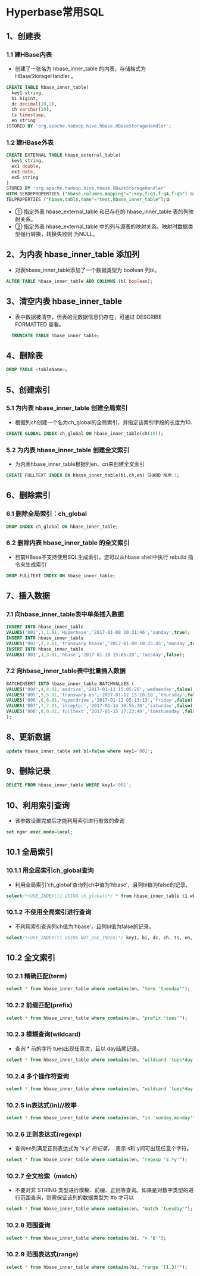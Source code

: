 # Hyperbase常用SQL

## 1、创建表
### 1.1 建HBase内表 
* 创建了一张名为 hbase_inner_table 的内表，存储格式为 HBaseStorageHandler 。
```SQL
CREATE TABLE hbase_inner_table(
  key1 string,
  bi bigint,
  dc decimal(10,2),
  ch varchar(10),
  ts timestamp,
  en string
)STORED BY 'org.apache.hadoop.hive.hbase.HBaseStorageHandler';
```
### 1.2 建HBase外表 
```SQL
CREATE EXTERNAL TABLE hbase_external_table(
  key1 string,
  ex1 double,
  ex3 date,
  ex5 string
)
STORED BY 'org.apache.hadoop.hive.hbase.HBaseStorageHandler'
WITH SERDEPROPERTIES ("hbase.columns.mapping"=":key,f:q1,f:q4,f:q5") ① 
TBLPROPERTIES ("hbase.table.name"="test.hbase_inner_table");② 
```
* ① 指定外表 hbase_external_table 和已存在的 hbase_inner_table 表的列映射关系。
* ② 指定外表 hbase_external_table 中的列与源表的映射关系。映射时数据类型强行转换，转换失败则 为NULL。
## 2、为内表 hbase_inner_table 添加列
* 对表hbase_inner_table添加了一个数据类型为 boolean 列bl。
```SQL
ALTER TABLE hbase_inner_table ADD COLUMNS (bl boolean);
```
## 3、清空内表 hbase_inner_table
* 表中数据被清空，但表的元数据信息仍存在，可通过 DESCRIBE FORMATTED 查看。
```SQL
  TRUNCATE TABLE hbase_inner_table;
```
## 4、删除表
```SQL
DROP TABLE <tableName>;
```
## 5、创建索引
### 5.1 为内表 hbase_inner_table 创建全局索引
*  根据列ch创建一个名为ch_global的全局索引，并指定该索引字段的长度为10.
```SQL
CREATE GLOBAL INDEX ch_global ON hbase_inner_table(ch(10));
```
### 5.2 为内表 hbase_inner_table 创建全文索引
* 为内表hbase_inner_table根据列en、cn来创建全文索引
```SQL
CREATE FULLTEXT INDEX ON hbase_inner_table(bi,ch,en) SHARD NUM 1;
```
## 6、删除索引
### 6.1 删除全局索引：ch_global
```SQL
DROP INDEX ch_global ON hbase_inner_table;
```
### 6.2 删除内表 hbase_inner_table 的全文索引
* 目前HBase不支持使用SQL生成索引，您可以从hbase shell中执行 rebuild 指令来生成索引
```SQL
DROP FULLTEXT INDEX ON hbase_inner_table;
```
## 7、插入数据
### 7.1 向hbase_inner_table表中单条插入数据
```SQL
INSERT INTO hbase_inner_table
VALUES('001',1,1.01,'Hyperbase','2017-01-08 20:31:46','sunday',true);
INSERT INTO hbase_inner_table
VALUES('002',2,2.01,'transwarp hbase','2017-01-09 10:25:45','monday',true);
INSERT INTO hbase_inner_table
VALUES('003',3,3.01,'hbase','2017-01-10 15:05:20','tuesday',false);
```
### 7.2 向hbase_inner_table表中批量插入数据
```SQL
BATCHINSERT INTO hbase_inner_table BATCHVALUES (
VALUES('004',4,4.01,'esdrive','2017-01-11 15:05:20','wednesday',false),
VALUES('005',5,5.01,'transwarp es','2017-01-12 15:18:18','thursday',false),
VALUES('006',6,6.01,'hyperdrive','2017-01-13 05:13:13','friday',false),
VALUES('007',7,7.01,'inceptor','2017-01-14 10:55:20','saturday',false),
VALUES('008',8,8.01,'fulltext','2017-01-15 17:23:40','tuestuesday',false)
);
```
## 8、更新数据
```SQL
update hbase_inner_table set bl=false where key1='001';
```
## 9、删除记录
```SQL
DELETE FROM hbase_inner_table WHERE key1='001';
```
## 10、利用索引查询
* 该参数设置完成后才能利用索引进行有效的查询
```SQL
set ngmr.exec.mode=local;
```
## 10.1 全局索引
### 10.1.1 用全局索引ch_global查询
* 利用全局索引‘ch_global’查询列ch中值为‘hbase’，且列bl值为false的记录。
```SQL
select/*+USE_INDEX(t1 USING ch_global)*/ * from hbase_inner_table t1 where ch='hbase'and bl=false;
```
### 10.1.2 不使用全局索引进行查询
* 不利用索引查询列ch值为‘hbase’，且列bl值为false的记录。
```SQL
select/*+USE_INDEX(t1 USING NOT_USE_INDEX)*/ key1, bi, dc, ch, ts, en, bl from hbase_inner_table t1 where ch='hbase'and bl=false;
```
## 10.2 全文索引
### 10.2.1 精确匹配(term)
```SQL
select * from hbase_inner_table where contains(en, "term 'tuesday'");
```
### 10.2.2 前缀匹配(prefix)
```SQL
select * from hbase_inner_table where contains(en, "prefix 'tues'");
```
### 10.2.3 模糊查询(wildcard)
* 查询 \* 前的字符 tues出现任意次，且以 day结尾记录。
```SQL
select * from hbase_inner_table where contains(en, "wildcard 'tues*day'");
```
### 10.2.4 多个操作符查询
```SQL
select * from hbase_inner_table where contains(en, "wildcard 'tues*day'") and contains(bi,"term '3'");
```
### 10.2.5 in表达式(in)//枚举
```SQL
select * from hbase_inner_table where contains(en, "in 'sunday,monday'");
```
### 10.2.6 正则表达式(regexp)
* 查询en列满足正则表达式为 's.*y' 的记录，.* 表示 s和 y间可出现任意个字符。
```SQL
select * from hbase_inner_table where contains(en, "regexp 's.*y'");
```
### 10.2.7 全文检索（match）
* 不要对非 STRING 类型进行模糊、前缀、正则等查询。如果是对数字类型的进行范围查询，则需保证该列的数据类型为 #b 才可以
```SQL
select * from hbase_inner_table where contains(en, "match 'tuesday'");
```
### 10.2.8 范围查询
```SQL
select * from hbase_inner_table where contains(bi, "> '6'");
```
### 10.2.9 范围表达式(range)
```SQL
select * from hbase_inner_table where contains(bi, "range '[1,3)'");
```